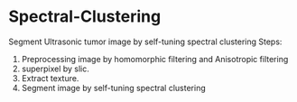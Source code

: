 # Spectral-Clustering
Segment Ultrasonic tumor image by self-tuning spectral clustering
Steps:
1. Preprocessing image by homomorphic filtering and Anisotropic filtering
2. superpixel by slic.
3. Extract texture.
4. Segment image by self-tuning spectral clustering

